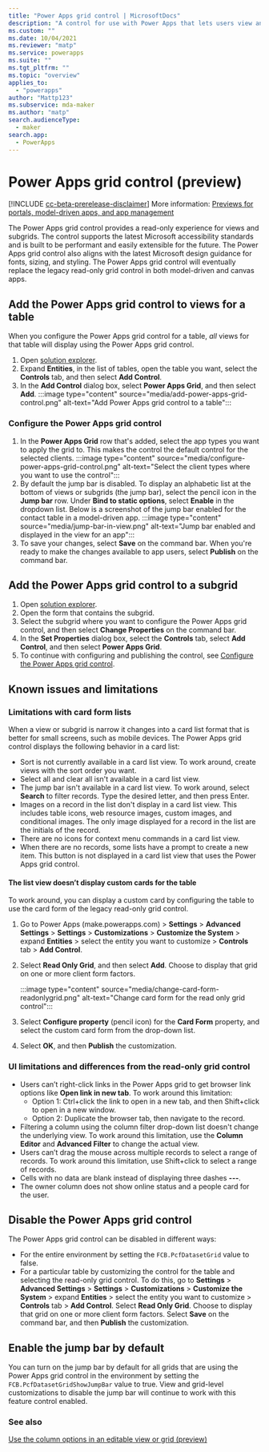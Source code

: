 ```yaml
---
title: "Power Apps grid control | MicrosoftDocs"
description: "A control for use with Power Apps that lets users view and open records from a view or subgrid"
ms.custom: ""
ms.date: 10/04/2021
ms.reviewer: "matp"
ms.service: powerapps
ms.suite: ""
ms.tgt_pltfrm: ""
ms.topic: "overview"
applies_to: 
  - "powerapps"
author: "Mattp123"
ms.subservice: mda-maker
ms.author: "matp"
search.audienceType: 
  - maker
search.app: 
  - PowerApps
---
```

# Power Apps grid control (preview)

[!INCLUDE [cc-beta-prerelease-disclaimer](../../includes/cc-beta-prerelease-disclaimer.md)] More information: [Previews for portals, model-driven apps, and app management](/power-platform/admin/preview-environments#portals-model-driven-apps-and-app-management)

The Power Apps grid control provides a read-only experience for views and subgrids. The control supports the latest Microsoft accessibility standards and is built to be performant and easily extensible for the future. The Power Apps grid control also aligns with the latest Microsoft design guidance for fonts, sizing, and styling. The Power Apps grid control will eventually replace the legacy read-only grid control in both model-driven and canvas apps.

## Add the Power Apps grid control to views for a table

When you configure the Power Apps grid control for a table, *all* views for that table will display using the Power Apps grid control.

1. Open [solution explorer](advanced-navigation.md#solution-explorer).
1. Expand **Entities**, in the list of tables, open the table you want, select the **Controls** tab, and then select **Add Control**.
1. In the **Add Control** dialog box, select **Power Apps Grid**, and then select **Add**.
   :::image type="content" source="media/add-power-apps-grid-control.png" alt-text="Add Power Apps grid control to a table":::

### Configure the Power Apps grid control

1. In the **Power Apps Grid** row that's added, select the app types you want to apply the grid to. This makes the control the default control for the selected clients.
   :::image type="content" source="media/configure-power-apps-grid-control.png" alt-text="Select the client types where you want to use the control":::
1. By default the jump bar is disabled. To display an alphabetic list at the bottom of views or subgrids (the jump bar), select the pencil icon in the **Jump bar** row. Under **Bind to static options**, select **Enable** in the dropdown list. Below is a screenshot of the jump bar enabled for the contact table in a model-driven app.
   :::image type="content" source="media/jump-bar-in-view.png" alt-text="Jump bar enabled and displayed in the view for an app":::
1. To save your changes, select **Save** on the command bar. When you're ready to make the changes available to app users, select **Publish** on the command bar.

## Add the Power Apps grid control to a subgrid

1. Open [solution explorer](advanced-navigation.md#solution-explorer).
1. Open the form that contains the subgrid.
1. Select the subgrid where you want to configure the Power Apps grid control, and then select **Change Properties** on the command bar.
1. In the **Set Properties** dialog box, select the **Controls** tab, select **Add Control**, and then select **Power Apps Grid**. 
1. To continue with configuring and publishing the control, see [Configure the Power Apps grid control](#configure-the-power-apps-grid-control).

## Known issues and limitations

### Limitations with card form lists

When a view or subgrid is narrow it changes into a card list format that is better for small screens, such as mobile devices. The Power Apps grid control displays the following behavior in a card list:

- Sort is not currently available in a card list view. To work around, create views with the sort order you want.
- Select all and clear all isn't available in a card list view.
- The jump bar isn't available in a card list view. To work around, select **Search** to filter records. Type the desired letter, and then press Enter.
- Images on a record in the list don't display in a card list view. This includes table icons, web resource images, custom images, and conditional images. The only image displayed for a record in the list are the initials of the record.
- There are no icons for context menu commands in a card list view.
- When there are no records, some lists have a prompt to create a new item. This button is not displayed in a card list view that uses the Power Apps grid control.

#### The list view doesn’t display custom cards for the table

To work around, you can display a custom card by configuring the table to use the card form of the legacy read-only grid control.
1. Go to Power Apps (make.powerapps.com) > **Settings** > **Advanced Settings** > **Settings** > **Customizations** > **Customize the System** > expand **Entities** > select the entity you want to customize > **Controls** tab > **Add Control**.
1. Select **Read Only Grid**, and then select **Add**. Choose to display that grid on one or more client form factors.

   :::image type="content" source="media/change-card-form-readonlygrid.png" alt-text="Change card form for the read only grid control":::

1. Select **Configure property** (pencil icon) for the **Card Form** property, and select the custom card form from the drop-down list.
1. Select **OK**, and then **Publish** the customization.

### UI limitations and differences from the read-only grid control

- Users can’t right-click links in the Power Apps grid to get browser link options like **Open link in new tab**. To work around this limitation:
   - Option 1: Ctrl+click the link to open in a new tab, and then Shift+click to open in a new window.
   - Option 2: Duplicate the browser tab, then navigate to the record.
- Filtering a column using the column filter drop-down list doesn't change the underlying view. To work around this limitation, use the **Column Editor** and **Advanced Filter** to change the actual view.
- Users can’t drag the mouse across multiple records to select a range of records. To work around this limitation, use Shift+click to select a range of records.
- Cells with no data are blank instead of displaying three dashes **---**.
- The owner column does not show online status and a people card for the user.

## Disable the Power Apps grid control

The Power Apps grid control can be disabled in different ways:

- For the entire environment by setting the `FCB.PcfDatasetGrid` value to false.
- For a particular table by customizing the control for the table and selecting the read-only grid control. To do this, go to **Settings** > **Advanced Settings** > **Settings** > **Customizations** > **Customize the System** > expand **Entities** > select the entity you want to customize > **Controls** tab > **Add Control**. Select **Read Only Grid**. Choose to display that grid on one or more client form factors. Select **Save** on the command bar, and then **Publish** the customization.

## Enable the jump bar by default

You can turn on the jump bar by default for all grids that are using the Power Apps grid control in the environment by setting the `FCB.PcfDatasetGridShowJumpBar` value to true. View and grid-level customizations to disable the jump bar will continue to work with this feature control enabled.

### See also

[Use the column options in an editable view or grid (preview)](../../user/grid-filters.md#use-the-column-options-in-an-editable-view-or-grid-preview)